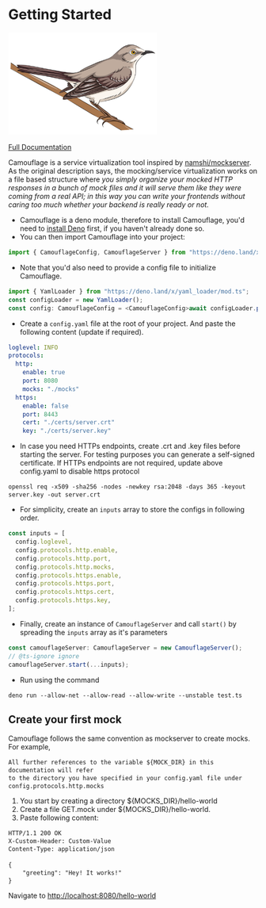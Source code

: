 # Getting Started

<img src="docs/camouflage.png" alt="camouflage.png" width="300"/>

[Full Documentation](https://testinggospels.github.io/camouflage_deno/)

Camouflage is a service virtualization tool inspired by [namshi/mockserver](https://github.com/namshi/mockserver). As the original description says, the mocking/service virtualization works on a file based structure where _you simply organize your mocked HTTP responses in a bunch of mock files and it will serve them like they were coming from a real API; in this way you can write your frontends without caring too much whether your backend is really ready or not._

- Camouflage is a deno module, therefore to install Camouflage, you'd need to [install Deno](https://deno.land/#installation) first, if you haven't already done so.
- You can then import Camouflage into your project:

```javascript
import { CamouflageConfig, CamouflageServer } from "https://deno.land/x/camouflage@0.0.2/mod.ts";
```

- Note that you'd also need to provide a config file to initialize Camouflage.

```javascript
import { YamlLoader } from "https://deno.land/x/yaml_loader/mod.ts";
const configLoader = new YamlLoader();
const config: CamouflageConfig = <CamouflageConfig>await configLoader.parseFile("./config.yaml");
```

- Create a `config.yaml` file at the root of your project. And paste the following content (update if required).

```yaml
loglevel: INFO
protocols:
  http:
    enable: true
    port: 8080
    mocks: "./mocks"
  https:
    enable: false
    port: 8443
    cert: "./certs/server.crt"
    key: "./certs/server.key"
```

- In case you need HTTPs endpoints, create .crt and .key files before starting the server. For testing purposes you can generate a self-signed certificate. If HTTPs endpoints are not required, update above config.yaml to disable https protocol

```shell
openssl req -x509 -sha256 -nodes -newkey rsa:2048 -days 365 -keyout server.key -out server.crt
```

- For simplicity, create an `inputs` array to store the configs in following order.

```javascript
const inputs = [
  config.loglevel,
  config.protocols.http.enable,
  config.protocols.http.port,
  config.protocols.http.mocks,
  config.protocols.https.enable,
  config.protocols.https.port,
  config.protocols.https.cert,
  config.protocols.https.key,
];
```

- Finally, create an instance of `CamouflageServer` and call `start()` by spreading the `inputs` array as it's parameters

```javascript
const camouflageServer: CamouflageServer = new CamouflageServer();
// @ts-ignore ignore
camouflageServer.start(...inputs);
```

- Run using the command

```shell
deno run --allow-net --allow-read --allow-write --unstable test.ts
```

## Create your first mock

Camouflage follows the same convention as mockserver to create mocks. For example,

```
All further references to the variable ${MOCK_DIR} in this documentation will refer
to the directory you have specified in your config.yaml file under
config.protocols.http.mocks
```

1. You start by creating a directory ${MOCKS_DIR}/hello-world
2. Create a file GET.mock under ${MOCKS_DIR}/hello-world.
3. Paste following content:

```
HTTP/1.1 200 OK
X-Custom-Header: Custom-Value
Content-Type: application/json

{
    "greeting": "Hey! It works!"
}
```

Navigate to [http://localhost:8080/hello-world](http://localhost:8080/hello-world)
